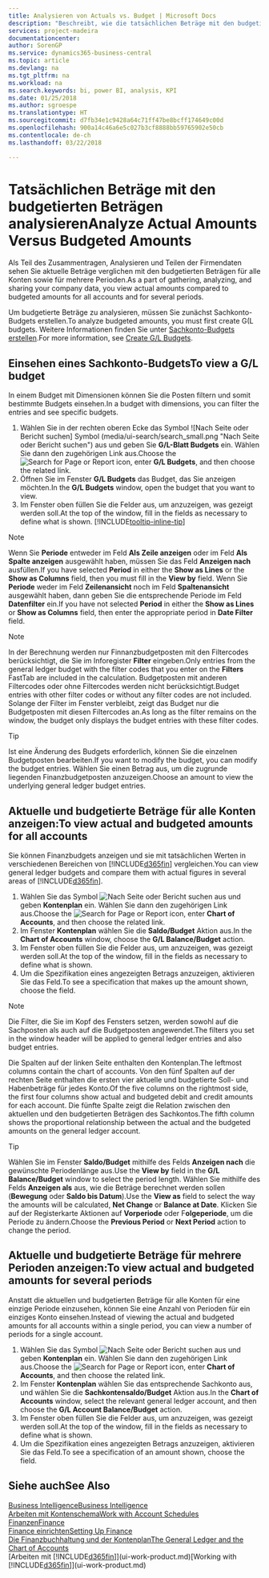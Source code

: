 ```yaml
---
title: Analysieren von Actuals vs. Budget | Microsoft Docs
description: "Beschreibt, wie die tatsächlichen Beträge mit den budgetierten Beträgen analysiert werden."
services: project-madeira
documentationcenter: 
author: SorenGP
ms.service: dynamics365-business-central
ms.topic: article
ms.devlang: na
ms.tgt_pltfrm: na
ms.workload: na
ms.search.keywords: bi, power BI, analysis, KPI
ms.date: 01/25/2018
ms.author: sgroespe
ms.translationtype: HT
ms.sourcegitcommit: d7fb34e1c9428a64c71ff47be8bcff174649c00d
ms.openlocfilehash: 900a14c46a6e5c027b3cf8888bb59765902e50cb
ms.contentlocale: de-ch
ms.lasthandoff: 03/22/2018

---
```

# <a name="analyze-actual-amounts-versus-budgeted-amounts"></a><span data-ttu-id="a962f-103">Tatsächlichen Beträge mit den budgetierten Beträgen analysieren</span><span class="sxs-lookup"><span data-stu-id="a962f-103">Analyze Actual Amounts Versus Budgeted Amounts</span></span>
<span data-ttu-id="a962f-104">Als Teil des Zusammentragen, Analysieren und Teilen der Firmendaten sehen Sie aktuelle Beträge verglichen mit den budgetierten Beträgen für alle Konten sowie für mehrere Perioden.</span><span class="sxs-lookup"><span data-stu-id="a962f-104">As a part of gathering, analyzing, and sharing your company data, you view actual amounts compared to budgeted amounts for all accounts and for several periods.</span></span>

<span data-ttu-id="a962f-105">Um budgetierte Beträge zu analysieren, müssen Sie zunächst Sachkonto-Budgets erstellen.</span><span class="sxs-lookup"><span data-stu-id="a962f-105">To analyze budgeted amounts, you must first create G(L budgets.</span></span> <span data-ttu-id="a962f-106">Weitere Informationen finden Sie unter [Sachkonto-Budgets erstellen](finance-how-create-budgets.md).</span><span class="sxs-lookup"><span data-stu-id="a962f-106">For more information, see [Create G/L Budgets](finance-how-create-budgets.md).</span></span>

## <a name="to-view-a-gl-budget"></a><span data-ttu-id="a962f-107">Einsehen eines Sachkonto-Budgets</span><span class="sxs-lookup"><span data-stu-id="a962f-107">To view a G/L budget</span></span>
<span data-ttu-id="a962f-108">In einem Budget mit Dimensionen können Sie die Posten filtern und somit bestimmte Budgets einsehen.</span><span class="sxs-lookup"><span data-stu-id="a962f-108">In a budget with dimensions, you can filter the entries and see specific budgets.</span></span>

1. <span data-ttu-id="a962f-109">Wählen Sie in der rechten oberen Ecke das Symbol ![Nach Seite oder Bericht suchen] Symbol (media/ui-search/search_small.png "Nach Seite oder Bericht suchen") aus und geben Sie **G/L-Blatt Budgets** ein. Wählen Sie dann den zugehörigen Link aus.</span><span class="sxs-lookup"><span data-stu-id="a962f-109">Choose the ![Search for Page or Report](media/ui-search/search_small.png "Search for Page or Report icon") icon, enter **G/L Budgets**, and then choose the related link.</span></span>
2. <span data-ttu-id="a962f-110">Öffnen Sie im Fenster **G/L Budgets** das Budget, das Sie anzeigen möchten.</span><span class="sxs-lookup"><span data-stu-id="a962f-110">In the **G/L Budgets** window, open the budget that you want to view.</span></span>  
3. <span data-ttu-id="a962f-111">Im Fenster oben füllen Sie die Felder aus, um anzuzeigen, was gezeigt werden soll.</span><span class="sxs-lookup"><span data-stu-id="a962f-111">At the top of the window, fill in the fields as necessary to define what is shown.</span></span> [!INCLUDE[tooltip-inline-tip](includes/tooltip-inline-tip_md.md)]

> [!NOTE]  
>   <span data-ttu-id="a962f-112">Wenn Sie **Periode** entweder im Feld **Als Zeile anzeigen** oder im Feld **Als Spalte anzeigen** ausgewählt haben, müssen Sie das Feld **Anzeigen nach** ausfüllen.</span><span class="sxs-lookup"><span data-stu-id="a962f-112">If you have selected **Period** in either the **Show as Lines** or the **Show as Columns** field, then you must fill in the **View by** field.</span></span> <span data-ttu-id="a962f-113">Wenn Sie  **Periode** weder im Feld **Zeilenansicht** noch im Feld **Spaltenansicht** ausgewählt haben, dann geben Sie die entsprechende Periode im Feld **Datenfilter** ein.</span><span class="sxs-lookup"><span data-stu-id="a962f-113">If you have not selected **Period** in either the **Show as Lines** or **Show as Columns** field, then enter the appropriate period in **Date Filter** field.</span></span>  

> [!NOTE]  
>   <span data-ttu-id="a962f-114">In der Berechnung werden nur Finnanzbudgetposten mit den Filtercodes berücksichtigt, die Sie im Inforegister **Filter** eingeben.</span><span class="sxs-lookup"><span data-stu-id="a962f-114">Only entries from the general ledger budget with the filter codes that you enter on the **Filters** FastTab are included in the calculation.</span></span> <span data-ttu-id="a962f-115">Budgetposten mit anderen Filtercodes oder ohne Filtercodes werden nicht berücksichtigt.</span><span class="sxs-lookup"><span data-stu-id="a962f-115">Budget entries with other filter codes or without any filter codes are not included.</span></span> <span data-ttu-id="a962f-116">Solange der Filter im Fenster verbleibt, zeigt das Budget nur die Budgetposten mit diesen Filtercodes an.</span><span class="sxs-lookup"><span data-stu-id="a962f-116">As long as the filter remains on the window, the budget only displays the budget entries with these filter codes.</span></span>  

> [!TIP]  
>   <span data-ttu-id="a962f-117">Ist eine Änderung des Budgets erforderlich, können Sie die einzelnen Budgetposten bearbeiten.</span><span class="sxs-lookup"><span data-stu-id="a962f-117">If you want to modify the budget, you can modify the budget entries.</span></span> <span data-ttu-id="a962f-118">Wählen Sie einen Betrag aus, um die zugrunde liegenden Finanzbudgetposten anzuzeigen.</span><span class="sxs-lookup"><span data-stu-id="a962f-118">Choose an amount to view the underlying general ledger budget entries.</span></span>

## <a name="to-view-actual-and-budgeted-amounts-for-all-accounts"></a><span data-ttu-id="a962f-119">Aktuelle und budgetierte Beträge für alle Konten anzeigen:</span><span class="sxs-lookup"><span data-stu-id="a962f-119">To view actual and budgeted amounts for all accounts</span></span>  
<span data-ttu-id="a962f-120">Sie können Finanzbudgets anzeigen und sie mit tatsächlichen Werten in verschiedenen Bereichen von [!INCLUDE[d365fin](includes/d365fin_md.md)] vergleichen.</span><span class="sxs-lookup"><span data-stu-id="a962f-120">You can view general ledger budgets and compare them with actual figures in several areas of [!INCLUDE[d365fin](includes/d365fin_md.md)].</span></span>

1. <span data-ttu-id="a962f-121">Wählen Sie das Symbol ![Nach Seite oder Bericht suchen](media/ui-search/search_small.png "Nach Seite oder Bericht suchen") aus und geben **Kontenplan** ein. Wählen Sie dann den zugehörigen Link aus.</span><span class="sxs-lookup"><span data-stu-id="a962f-121">Choose the ![Search for Page or Report](media/ui-search/search_small.png "Search for Page or Report icon") icon, enter **Chart of Accounts**, and then choose the related link.</span></span>  
2. <span data-ttu-id="a962f-122">Im Fenster **Kontenplan** wählen Sie die **Saldo/Budget** Aktion aus.</span><span class="sxs-lookup"><span data-stu-id="a962f-122">In the **Chart of Accounts** window, choose the **G/L Balance/Budget** action.</span></span>
3. <span data-ttu-id="a962f-123">Im Fenster oben füllen Sie die Felder aus, um anzuzeigen, was gezeigt werden soll.</span><span class="sxs-lookup"><span data-stu-id="a962f-123">At the top of the window, fill in the fields as necessary to define what is shown.</span></span>  
4. <span data-ttu-id="a962f-124">Um die Spezifikation eines angezeigten Betrags anzuzeigen, aktivieren Sie das Feld.</span><span class="sxs-lookup"><span data-stu-id="a962f-124">To see a specification that makes up the amount shown, choose the field.</span></span>  

> [!NOTE]  
>   <span data-ttu-id="a962f-125">Die Filter, die Sie im Kopf des Fensters setzen, werden sowohl auf die Sachposten als auch auf die Budgetposten angewendet.</span><span class="sxs-lookup"><span data-stu-id="a962f-125">The filters you set in the window header will be applied to general ledger entries and also budget entries.</span></span>

<span data-ttu-id="a962f-126">Die Spalten auf der linken Seite enthalten den Kontenplan.</span><span class="sxs-lookup"><span data-stu-id="a962f-126">The leftmost columns contain the chart of accounts.</span></span> <span data-ttu-id="a962f-127">Von den fünf Spalten auf der rechten Seite enthalten die ersten vier aktuelle und budgetierte Soll- und Habenbeträge für jedes Konto.</span><span class="sxs-lookup"><span data-stu-id="a962f-127">Of the five columns on the rightmost side, the first four columns show actual and budgeted debit and credit amounts for each account.</span></span> <span data-ttu-id="a962f-128">Die fünfte Spalte zeigt die Relation zwischen den aktuellen und den budgetierten Beträgen des Sachkontos.</span><span class="sxs-lookup"><span data-stu-id="a962f-128">The fifth column shows the proportional relationship between the actual and the budgeted amounts on the general ledger account.</span></span>  

> [!TIP]  
>   <span data-ttu-id="a962f-129">Wählen Sie im Fenster **Saldo/Budget** mithilfe des Felds **Anzeigen nach** die gewünschte Periodenlänge aus.</span><span class="sxs-lookup"><span data-stu-id="a962f-129">Use the **View by** field in the **G/L Balance/Budget** window to select the period length.</span></span> <span data-ttu-id="a962f-130">Wählen Sie mithilfe des Felds **Anzeigen als** aus, wie die Beträge berechnet werden sollen (**Bewegung** oder **Saldo bis Datum**).</span><span class="sxs-lookup"><span data-stu-id="a962f-130">Use the **View as** field to select the way the amounts will be calculated, **Net Change** or **Balance at Date**.</span></span> <span data-ttu-id="a962f-131">Klicken Sie auf der Registerkarte Aktionen auf **Vorperiode** oder F**olgeperiode**, um die Periode zu ändern.</span><span class="sxs-lookup"><span data-stu-id="a962f-131">Choose the **Previous Period** or **Next Period** action to change the period.</span></span>  

## <a name="to-view-actual-and-budgeted-amounts-for-several-periods"></a><span data-ttu-id="a962f-132">Aktuelle und budgetierte Beträge für mehrere Perioden anzeigen:</span><span class="sxs-lookup"><span data-stu-id="a962f-132">To view actual and budgeted amounts for several periods</span></span>  
<span data-ttu-id="a962f-133">Anstatt die aktuellen und budgetierten Beträge für alle Konten für eine einzige Periode einzusehen, können Sie eine Anzahl von Perioden für ein einziges Konto einsehen.</span><span class="sxs-lookup"><span data-stu-id="a962f-133">Instead of viewing the actual and budgeted amounts for all accounts within a single period, you can view a number of periods for a single account.</span></span>  

1. <span data-ttu-id="a962f-134">Wählen Sie das Symbol ![Nach Seite oder Bericht suchen](media/ui-search/search_small.png "Nach Seite oder Bericht suchen") aus und geben **Kontenplan** ein. Wählen Sie dann den zugehörigen Link aus.</span><span class="sxs-lookup"><span data-stu-id="a962f-134">Choose the ![Search for Page or Report](media/ui-search/search_small.png "Search for Page or Report icon") icon, enter **Chart of Accounts**, and then choose the related link.</span></span>  
2. <span data-ttu-id="a962f-135">Im Fenster **Kontenplan** wählen Sie das entsprechende Sachkonto aus, und wählen Sie die **Sachkontensaldo/Budget** Aktion aus.</span><span class="sxs-lookup"><span data-stu-id="a962f-135">In the **Chart of Accounts** window, select the relevant general ledger account, and then choose the **G/L Account Balance/Budget** action.</span></span>  
3. <span data-ttu-id="a962f-136">Im Fenster oben füllen Sie die Felder aus, um anzuzeigen, was gezeigt werden soll.</span><span class="sxs-lookup"><span data-stu-id="a962f-136">At the top of the window, fill in the fields as necessary to define what is shown.</span></span>   
4. <span data-ttu-id="a962f-137">Um die Spezifikation eines angezeigten Betrags anzuzeigen, aktivieren Sie das Feld.</span><span class="sxs-lookup"><span data-stu-id="a962f-137">To see a specification of an amount shown, choose the field.</span></span>  

## <a name="see-also"></a><span data-ttu-id="a962f-138">Siehe auch</span><span class="sxs-lookup"><span data-stu-id="a962f-138">See Also</span></span>
[<span data-ttu-id="a962f-139">Business Intelligence</span><span class="sxs-lookup"><span data-stu-id="a962f-139">Business Intelligence</span></span>](bi.md)  
[<span data-ttu-id="a962f-140">Arbeiten mit Kontenschema</span><span class="sxs-lookup"><span data-stu-id="a962f-140">Work with Account Schedules</span></span>](bi-how-work-account-schedule.md)  
[<span data-ttu-id="a962f-141">Finanzen</span><span class="sxs-lookup"><span data-stu-id="a962f-141">Finance</span></span>](finance.md)  
[<span data-ttu-id="a962f-142">Finance einrichten</span><span class="sxs-lookup"><span data-stu-id="a962f-142">Setting Up Finance</span></span>](finance-setup-finance.md)  
[<span data-ttu-id="a962f-143">Die Finanzbuchhaltung und der Kontenplan</span><span class="sxs-lookup"><span data-stu-id="a962f-143">The General Ledger and the Chart of Accounts</span></span>](finance-general-ledger.md)  
<span data-ttu-id="a962f-144">[Arbeiten mit [!INCLUDE[d365fin](includes/d365fin_md.md)]](ui-work-product.md)</span><span class="sxs-lookup"><span data-stu-id="a962f-144">[Working with [!INCLUDE[d365fin](includes/d365fin_md.md)]](ui-work-product.md)</span></span>  

